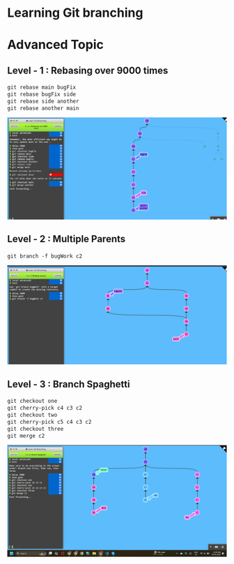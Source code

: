 # Learning Git branching

# Advanced Topic

## Level - 1 : Rebasing over 9000 times

```
git rebase main bugFix
git rebase bugFix side
git rebase side another
git rebase another main
```

![alt text](image.png)

## Level - 2 : Multiple Parents

```
git branch -f bugWork c2
```
![alt text](image-1.png)



## Level - 3 : Branch Spaghetti

```
git checkout one
git cherry-pick c4 c3 c2
git checkout two
git cherry-pick c5 c4 c3 c2
git checkout three
git merge c2
```

![alt text](image-2.png)